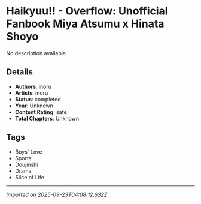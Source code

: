 # Haikyuu!! - Overflow: Unofficial Fanbook Miya Atsumu x Hinata Shoyo

No description available.

## Details
- **Authors**: inoru
- **Artists**: inoru
- **Status**: completed
- **Year**: Unknown
- **Content Rating**: safe
- **Total Chapters**: Unknown

## Tags
- Boys' Love
- Sports
- Doujinshi
- Drama
- Slice of Life

---
*Imported on 2025-09-23T04:08:12.632Z*

